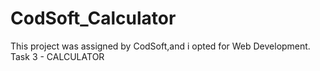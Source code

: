 # CodSoft_Calculator
This project was assigned by CodSoft,and i opted for Web Development.
Task 3 - CALCULATOR
